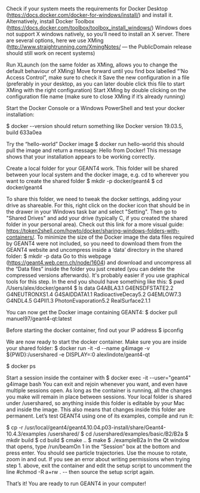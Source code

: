 Check if your system meets the requirements for Docker Desktop (https://docs.docker.com/docker-for-windows/install/) and install it. Alternatively, install Docker Toolbox (https://docs.docker.com/toolbox/toolbox_install_windows/)
Windows does not support X windows natively, so you’ll need to install an X server. There are several options, here we use XMing (http://www.straightrunning.com/XmingNotes/ — the PublicDomain release should still work on recent systems)

Run XLaunch (on the same folder as XMing, allows you to change the default behaviour of XMing)
Move forward until you find box labelled “'No Access Control”, make sure to check it
Save the new configuration in a file (preferably in your desktop, as you can later double click this file to start XMing with the right configuration)
Start XMing by double clicking on the configuration file name (make sure to close XMing if it’s already running)


Start the Docker Console or a Windows PowerShell and test your docker installation:


$ docker --version
should return something like 
Docker version 19.03.5, build 633a0ea

Try the “hello-world” Docker image 
$ docker run hello-world 
this should pull the image and return a message: 
Hello from Docker! 
This message shows that your installation appears to be working correctly.



Create a local folder for your GEANT4 work. This folder will be shared between your local system and the docker image, e.g. 
cd to wherever you want to create the shared folder 
$ mkdir -p docker/geant4 
$ cd docker/geant4

To share this folder, we need to tweak the docker settings, adding your drive as shareable. For this, right click on the docker icon that should be in the drawer in your Windows task bar and select "Setting". Then go to "Shared Drives" and add your drive (typically C, if you created the shared folder in your personal area). Check out this link for a more visual guide: https://token2shell.com/howto/docker/sharing-windows-folders-with-containers/.
To minimize the size of the Docker image the data files required by GEANT4 were not included, so you need to download them from the GEANT4 website and uncompress inside a ‘data’ directory in the shared folder: 
$ mkdir -p data 
Go to this webpage (https://geant4.web.cern.ch/node/1604) and download and uncompress all the “Data files” inside the folder you just created (you can delete the compressed versions afterwards). It's probably easier if you use graphical tools for this step.
In the end you should have something like this: 
$ pwd 
/Users/alex/docker/geant4 
$ ls data 
G4ABLA3.1 
G4ENSDFSTATE2.2 
G4NEUTRONXS1.4 
G4SAIDDATA1.1 
RadioactiveDecay5.2 
G4EMLOW7.3 
G4NDL4.5 
G4PII1.3 
PhotonEvaporation5.2 
RealSurface2.1.1 

You can now get the Docker image containing GEANT4: 
$ docker pull manuel97/geant4-qt:latest


Before starting the docker container, find out your IP address 
$ ipconfig

We are now ready to start the docker container. Make sure you are inside your shared folder: 
$ docker run -it -d --name g4image -v ${PWD}:/usershared -e DISPLAY=<Your IP here>:0 alexlindote/geant4-qt 
  
$ docker ps

Start a session inside the container with 
$ docker exec -it --user="geant4" g4image bash 
You can exit and rejoin whenever you want, and even have multiple sessions open. As long as the container is running, all the changes you make will remain in place between sessions.
Your local folder is shared under /usershared, so anything inside this folder is editable by your Mac and inside the image. This also means that changes inside this folder are permanent.
Let’s test GEANT4 using one of its examples, compile and run it: 
  
$ cp -r /usr/local/geant4/geant4.10.04.p03-install/share/Geant4-10.4.3/examples /usershared/
$ cd /usershared/examples/basic/B2/B2a
$ mkdir build
$ cd build
$ cmake ..
$ make
$ ./exampleB2a
In the Qt window that opens, type /run/beamOn 1 in the “Session” box at the bottom and press enter. You should see particle trajectories. Use the mouse to rotate, zoom in and out. If you see an error about writing permissions when trying step 1. above, exit the container and edit the setup script to uncomment the line #chmod -R a+rw . -- then source the setup script again.

That’s it! You are ready to run GEANT4 in your computer!
